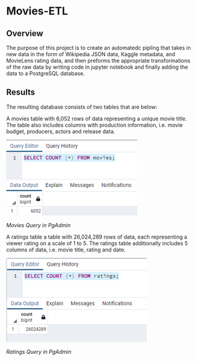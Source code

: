 # Movies-ETL

## Overview 
The purpose of this project is to create an automatedc pipling that takes in new data in the form of Wikipedia JSON data, Kaggle metadata, and MovieLens rating data, and then preforms the appropriate transformations of the raw data by writing code in jupyter notebook and finally adding the data to a PostgreSQL database. 

## Results 
The resulting database consists of two tables that are below:

A movies table with 6,052 rows of data representing a unique movie title. The table also includes columns with production information, i.e. movie budget, producers, actors and release data.

![movies_query](https://github.com/adecoste2/Movies-ETL/blob/main/Resources/movies_query.png?raw=true)

*Movies Query in PgAdmin*

A ratings table a table with 26,024,289 rows of data, each representing a viewer rating on a scale of 1 to 5. The ratings table additionally includes 5 columns of data, i.e. movie title, rating and date.

![ratings_query](https://github.com/adecoste2/Movies-ETL/blob/main/Resources/ratings_query.png?raw=true)

*Ratings Query in PgAdmin*
